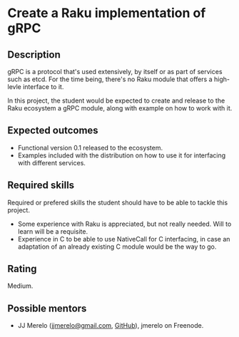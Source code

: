 Create a Raku implementation of gRPC
========================

Description
-----------

gRPC is a protocol that's used extensively, by itself or as part of
services such as etcd. For the time being, there's no Raku module that
offers a high-levle interface to it.

In this project, the student would be expected to create and release
to the Raku ecosystem a gRPC module, along with example on how to work
with it.

Expected outcomes
-----------------

* Functional version 0.1 released to the ecosystem.
* Examples included with the distribution on how to use it for
  interfacing with different services.


Required skills
---------------

Required or prefered skills the student should have to be able to
tackle this project.

* Some experience with Raku is appreciated, but not really
  needed. Will to learn will be a requisite.
* Experience in C to be able to use NativeCall for C interfacing, in
  case an adaptation of an already existing C module would be the way
  to go.


Rating
------

Medium.


Possible mentors
----------------

- JJ Merelo (jjmerelo@gmail.com, [GitHub](https://github.com/JJ)),
  jmerelo on Freenode.


